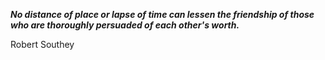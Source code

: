 _**No distance of place or lapse of time can lessen the friendship of those who are thoroughly persuaded of each other's worth.**_

Robert Southey